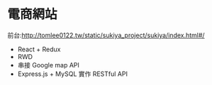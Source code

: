 # 電商網站
前台:http://tomlee0122.tw/static/sukiya_project/sukiya/index.html#/
* React + Redux 
* RWD
* 串接 Google map API 
* Express.js + MySQL 實作 RESTful API
